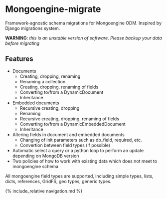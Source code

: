 # Mongoengine-migrate

Framework-agnostic schema migrations for Mongoengine ODM. Inspired by Django migrations system.

**WARNING**: *this is an unstable version of software. Please backup your data before migrating*

## Features

* Documents
    * Creating, dropping, renaming
    * Renaming a collection
    * Creating, dropping, renaming of fields
    * Converting to/from a DynamicDocument
    * Inheritance
* Embedded documents
    * Recursive creating, dropping
    * Renaming
    * Recursive creating, dropping, renaming of fields
    * Converting to/from a DynamicEmbeddedDocument
    * Inheritance
* Altering fields in document and embedded documents
    * Changing of init parameters such as db_field, required, etc.
    * Convertion between field types (if possible)
* Automatic select a query or a python loop to perform an update depending on MongoDB version
* Two policies of how to work with existing data which does not meet to mongoengine schema

All mongoengine field types are supported, including simple types, lists, dicts, references, 
GridFS, geo types, generic types.

{% include_relative navigation.md %}